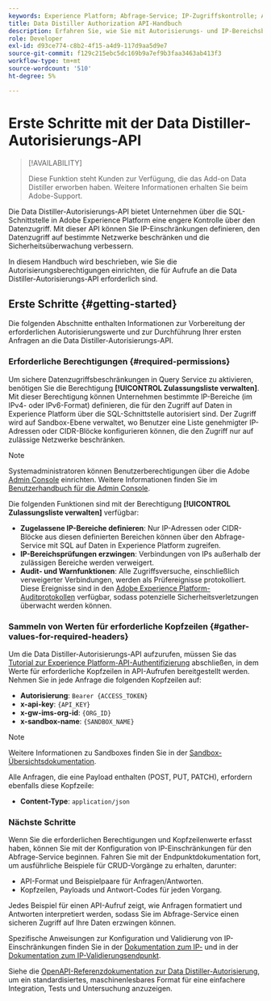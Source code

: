 ```yaml
---
keywords: Experience Platform; Abfrage-Service; IP-Zugriffskontrolle; Autorisierung; API; Erste Schritte
title: Data Distiller Authorization API-Handbuch
description: Erfahren Sie, wie Sie mit Autorisierungs- und IP-Bereichsbeschränkungen für einen sicheren Datenzugriff im Abfrage-Service von Adobe Experience Platform beginnen.
role: Developer
exl-id: d93ce774-c8b2-4f15-a4d9-117d9aa5d9e7
source-git-commit: f129c215ebc5dc169b9a7ef9b3faa3463ab413f3
workflow-type: tm+mt
source-wordcount: '510'
ht-degree: 5%

---
```


# Erste Schritte mit der Data Distiller-Autorisierungs-API

>[!AVAILABILITY]
>
>Diese Funktion steht Kunden zur Verfügung, die das Add-on Data Distiller erworben haben. Weitere Informationen erhalten Sie beim Adobe-Support.

Die Data Distiller-Autorisierungs-API bietet Unternehmen über die SQL-Schnittstelle in Adobe Experience Platform eine engere Kontrolle über den Datenzugriff. Mit dieser API können Sie IP-Einschränkungen definieren, den Datenzugriff auf bestimmte Netzwerke beschränken und die Sicherheitsüberwachung verbessern.

In diesem Handbuch wird beschrieben, wie Sie die Autorisierungsberechtigungen einrichten, die für Aufrufe an die Data Distiller-Autorisierungs-API erforderlich sind.

## Erste Schritte {#getting-started}

Die folgenden Abschnitte enthalten Informationen zur Vorbereitung der erforderlichen Autorisierungswerte und zur Durchführung Ihrer ersten Anfragen an die Data Distiller-Autorisierungs-API.

### Erforderliche Berechtigungen {#required-permissions}

Um sichere Datenzugriffsbeschränkungen in Query Service zu aktivieren, benötigen Sie die Berechtigung **[!UICONTROL Zulassungsliste verwalten]**. Mit dieser Berechtigung können Unternehmen bestimmte IP-Bereiche (im IPv4- oder IPv6-Format) definieren, die für den Zugriff auf Daten in Experience Platform über die SQL-Schnittstelle autorisiert sind. Der Zugriff wird auf Sandbox-Ebene verwaltet, wo Benutzer eine Liste genehmigter IP-Adressen oder CIDR-Blöcke konfigurieren können, die den Zugriff nur auf zulässige Netzwerke beschränken.

>[!NOTE]
>
>Systemadministratoren können Benutzerberechtigungen über die Adobe [Admin Console](https://adminconsole.adobe.com/) einrichten. Weitere Informationen finden Sie im [Benutzerhandbuch für die Admin Console](https://helpx.adobe.com/de/enterprise/using/admin-console.html).

Die folgenden Funktionen sind mit der Berechtigung **[!UICONTROL Zulassungsliste verwalten]** verfügbar:

- **Zugelassene IP-Bereiche definieren**: Nur IP-Adressen oder CIDR-Blöcke aus diesen definierten Bereichen können über den Abfrage-Service mit SQL auf Daten in Experience Platform zugreifen.
- **IP-Bereichsprüfungen erzwingen**: Verbindungen von IPs außerhalb der zulässigen Bereiche werden verweigert.
- **Audit- und Warnfunktionen**: Alle Zugriffsversuche, einschließlich verweigerter Verbindungen, werden als Prüfereignisse protokolliert. Diese Ereignisse sind in den [Adobe Experience Platform-Auditprotokollen](../../landing/governance-privacy-security/audit-logs/overview.md) verfügbar, sodass potenzielle Sicherheitsverletzungen überwacht werden können.

### Sammeln von Werten für erforderliche Kopfzeilen {#gather-values-for-required-headers}

Um die Data Distiller-Autorisierungs-API aufzurufen, müssen Sie das [Tutorial zur Experience Platform-API-Authentifizierung](../../landing/api-authentication.md) abschließen, in dem Werte für erforderliche Kopfzeilen in API-Aufrufen bereitgestellt werden. Nehmen Sie in jede Anfrage die folgenden Kopfzeilen auf:

- **Autorisierung**: `Bearer {ACCESS_TOKEN}`
- **x-api-key**: `{API_KEY}`
- **x-gw-ims-org-id**: `{ORG_ID}`
- **x-sandbox-name**: `{SANDBOX_NAME}`

>[!NOTE]
>
> Weitere Informationen zu Sandboxes finden Sie in der [Sandbox-Übersichtsdokumentation](../../sandboxes/home.md).

Alle Anfragen, die eine Payload enthalten (POST, PUT, PATCH), erfordern ebenfalls diese Kopfzeile:

- **Content-Type**: `application/json`

### Nächste Schritte

Wenn Sie die erforderlichen Berechtigungen und Kopfzeilenwerte erfasst haben, können Sie mit der Konfiguration von IP-Einschränkungen für den Abfrage-Service beginnen. Fahren Sie mit der Endpunktdokumentation fort, um ausführliche Beispiele für CRUD-Vorgänge zu erhalten, darunter:

- API-Format und Beispielpaare für Anfragen/Antworten.
- Kopfzeilen, Payloads und Antwort-Codes für jeden Vorgang.

Jedes Beispiel für einen API-Aufruf zeigt, wie Anfragen formatiert und Antworten interpretiert werden, sodass Sie im Abfrage-Service einen sicheren Zugriff auf Ihre Daten erzwingen können.

Spezifische Anweisungen zur Konfiguration und Validierung von IP-Einschränkungen finden Sie in der [Dokumentation zum IP-](./ip-access.md) und in der [Dokumentation zum IP-Validierungsendpunkt](./validate.md).

Siehe die [OpenAPI-Referenzdokumentation zur Data Distiller-Autorisierung](https://developer.adobe.com/experience-platform-apis/references/data-distiller-auth/), um ein standardisiertes, maschinenlesbares Format für eine einfachere Integration, Tests und Untersuchung anzuzeigen.

